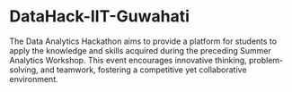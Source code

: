 # DataHack-IIT-Guwahati
The Data Analytics Hackathon aims to provide a platform for students to apply the knowledge and skills acquired during the preceding Summer Analytics Workshop. This event encourages innovative thinking, problem-solving, and teamwork, fostering a competitive yet collaborative environment.
